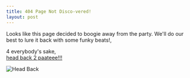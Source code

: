```yaml
---
title: 404 Page Not Disco-vered! 
layout: post
---
```


Looks like this page decided to boogie away from the party. We'll do our best to lure it back with some funky beats!, 

4 everybody's sake, <br>
[head back 2 paateee!!!](https:sametbayat.me)

![Head Back](https://sdk.bitmoji.com/render/panel/20037257-100025018093_7-s5-v1.png?transparent=1&palette=1&scale=2)